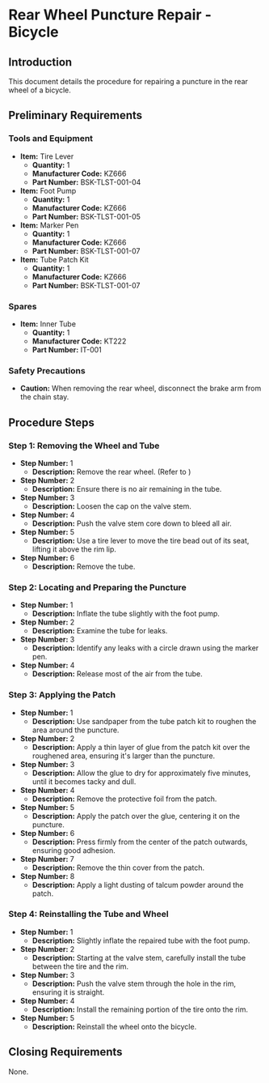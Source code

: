 # Rear Wheel Puncture Repair - Bicycle

## Introduction

This document details the procedure for repairing a puncture in the rear wheel of a bicycle.

## Preliminary Requirements

### Tools and Equipment

*   **Item:** Tire Lever
    *   **Quantity:** 1
    *   **Manufacturer Code:** KZ666
    *   **Part Number:** BSK-TLST-001-04
*   **Item:** Foot Pump
    *   **Quantity:** 1
    *   **Manufacturer Code:** KZ666
    *   **Part Number:** BSK-TLST-001-05
*   **Item:** Marker Pen
    *   **Quantity:** 1
    *   **Manufacturer Code:** KZ666
    *   **Part Number:** BSK-TLST-001-07
*   **Item:** Tube Patch Kit
    *   **Quantity:** 1
    *   **Manufacturer Code:** KZ666
    *   **Part Number:** BSK-TLST-001-07

### Spares

*   **Item:** Inner Tube
    *   **Quantity:** 1
    *   **Manufacturer Code:** KT222
    *   **Part Number:** IT-001

### Safety Precautions

*   **Caution:** When removing the rear wheel, disconnect the brake arm from the chain stay.

## Procedure Steps

### Step 1: Removing the Wheel and Tube

*   **Step Number:** 1
    *   **Description:** Remove the rear wheel. (Refer to <dmRef modelIdentCode="S1000DBIKE" systemDiffCode="AAA" systemCode="DA0" subSystemCode="2" subSubSystemCode="0" assyCode="00" disassyCode="00" disassyCodeVariant="AA" infoCode="520" infoCodeVariant="A"/>)
*   **Step Number:** 2
    *   **Description:** Ensure there is no air remaining in the tube.
*   **Step Number:** 3
    *   **Description:** Loosen the cap on the valve stem.
*   **Step Number:** 4
    *   **Description:** Push the valve stem core down to bleed all air.
*   **Step Number:** 5
    *   **Description:** Use a tire lever to move the tire bead out of its seat, lifting it above the rim lip.
*   **Step Number:** 6
    *   **Description:** Remove the tube.

### Step 2: Locating and Preparing the Puncture

*   **Step Number:** 1
    *   **Description:** Inflate the tube slightly with the foot pump.
*   **Step Number:** 2
    *   **Description:** Examine the tube for leaks.
*   **Step Number:** 3
    *   **Description:** Identify any leaks with a circle drawn using the marker pen.
*   **Step Number:** 4
    *   **Description:** Release most of the air from the tube.

### Step 3: Applying the Patch

*   **Step Number:** 1
    *   **Description:** Use sandpaper from the tube patch kit to roughen the area around the puncture.
*   **Step Number:** 2
    *   **Description:** Apply a thin layer of glue from the patch kit over the roughened area, ensuring it's larger than the puncture.
*   **Step Number:** 3
    *   **Description:** Allow the glue to dry for approximately five minutes, until it becomes tacky and dull.
*   **Step Number:** 4
    *   **Description:** Remove the protective foil from the patch.
*   **Step Number:** 5
    *   **Description:** Apply the patch over the glue, centering it on the puncture.
*   **Step Number:** 6
    *   **Description:** Press firmly from the center of the patch outwards, ensuring good adhesion.
*   **Step Number:** 7
    *   **Description:** Remove the thin cover from the patch.
*   **Step Number:** 8
    *   **Description:** Apply a light dusting of talcum powder around the patch.

### Step 4: Reinstalling the Tube and Wheel

*   **Step Number:** 1
    *   **Description:** Slightly inflate the repaired tube with the foot pump.
*   **Step Number:** 2
    *   **Description:** Starting at the valve stem, carefully install the tube between the tire and the rim.
*   **Step Number:** 3
    *   **Description:** Push the valve stem through the hole in the rim, ensuring it is straight.
*   **Step Number:** 4
    *   **Description:** Install the remaining portion of the tire onto the rim.
*   **Step Number:** 5
    *   **Description:** Reinstall the wheel onto the bicycle.

## Closing Requirements

None.